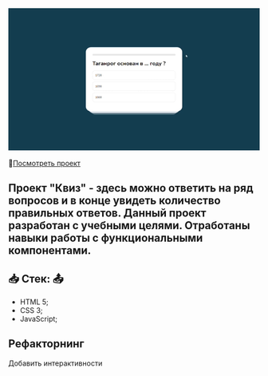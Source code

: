  
<img src="https://github.com/RyzhukIgor/quiz/blob/main/src/image/view.gif">  

:open_file_folder:[Посмотреть проект](https://ryzhukigor.github.io/quiz/)  

## Проект "Квиз" - здесь можно ответить на ряд вопросов и в конце увидеть количество правильных ответов. Данный проект разработан с учебными целями. Отработаны навыки работы с функциональными компонентами.  
## :inbox_tray: __Стек:__ :outbox_tray:  
  * HTML 5;
  * CSS 3;
  * JavaScript;

## Рефакторнинг  
Добавить интерактивности





